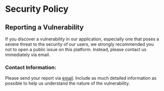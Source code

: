 # Security Policy

## Reporting a Vulnerability

If you discover a vulnerability in our application, especially one that poses a severe threat to the security of our users, we strongly recommended you not to open a public issue on this platform. Instead, please contact us immediately via email.

### Contact Information:
Please send your report via [email](https://segocode.github.io/SegoCode/). Include as much detailed information as possible to help us understand the nature of the vulnerability.

